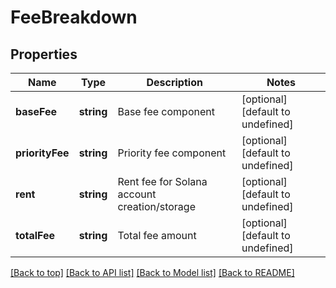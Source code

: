 # FeeBreakdown

## Properties

|Name | Type | Description | Notes|
|------------ | ------------- | ------------- | -------------|
|**baseFee** | **string** | Base fee component | [optional] [default to undefined]|
|**priorityFee** | **string** | Priority fee component | [optional] [default to undefined]|
|**rent** | **string** | Rent fee for Solana account creation/storage | [optional] [default to undefined]|
|**totalFee** | **string** | Total fee amount | [optional] [default to undefined]|




[[Back to top]](#) [[Back to API list]](../../README.md#documentation-for-api-endpoints) [[Back to Model list]](../../README.md#documentation-for-models) [[Back to README]](../../README.md)
